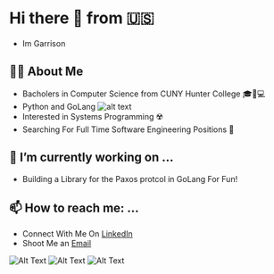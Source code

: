 # Hi there 👋 from 🇺🇸
- Im Garrison

## 👨‍💻 About Me 
  - Bacholers in Computer Science from CUNY Hunter College 🎓🧪💻 
  - Python and GoLang ![alt text](https://github.com/egonelbre/gophers/blob/master/icon/icons.svg)
  - Interested in Systems Programming ☢️  
  - Searching For Full Time Software Engineering Positions 🔭 
  
## 🚀 I’m currently working on ...
  - Building a Library for the Paxos protcol in GoLang For Fun!
 
## 📫 How to reach me: ...
  - Connect With Me On [LinkedIn](https://www.linkedin.com/in/gtshepard/) 
  - Shoot Me an [Email](shepard.garrison.t@gmail.com)

![Alt Text](https://marcofranssen.nl/images/951957866431d77793480aba8bb624da2f6b3fb2.gif)
![Alt Text](https://media.giphy.com/media/KAq5w47R9rmTuvWOWa/giphy.gif)
![Alt Text](https://dcwmedia.com/wp-content/uploads/2017/02/Hunter-College-CUNY-300x83.jpg)
